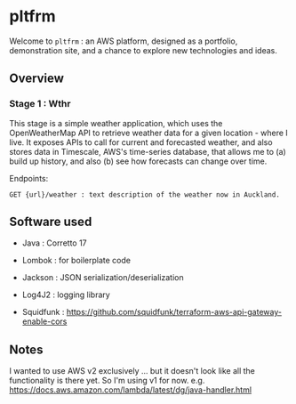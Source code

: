 # pltfrm

Welcome to `pltfrm` : an AWS platform, designed as a portfolio, demonstration site, and a chance to explore new
technologies and ideas.

## Overview

### Stage 1 : Wthr

This stage is a simple weather application, which uses the OpenWeatherMap API to retrieve weather data for a given
location - where I live. It exposes APIs to call for current and forecasted weather, and also stores data in Timescale,
AWS's time-series database, that allows me to (a) build up history, and also (b) see how forecasts can change over time.

Endpoints:

```
GET {url}/weather : text description of the weather now in Auckland.
```

## Software used

- Java : Corretto 17
- Lombok : for boilerplate code
- Jackson : JSON serialization/deserialization
- Log4J2 : logging library

- Squidfunk : https://github.com/squidfunk/terraform-aws-api-gateway-enable-cors

## Notes

I wanted to use AWS v2 exclusively ... but it doesn't look like all the functionality is there yet. So I'm using v1 for
now.
e.g. https://docs.aws.amazon.com/lambda/latest/dg/java-handler.html